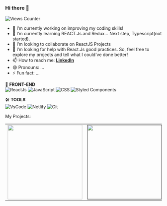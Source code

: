 ### Hi there 👋 
![Views Counter](https://komarev.com/ghpvc/?username=NobertoFerreiraFilho)




- 🔭 I’m currently working on improving my coding skills!
- 🌱 I’m currently learning REACT.Js and Redux... Next step, Typescript(not started).
- 👯 I’m looking to collaborate on ReactJS Projects
- 🤔 I’m looking for help with React.Js good practices. So, feel free to explore my projects and tell what I could've done better!
- 📫 How to reach me: **[LinkedIn](https://www.linkedin.com/in/nobertofilho)**
- 😄 Pronouns: ...
- ⚡ Fun fact: ...

🌱 **FRONT-END** <br />
![ReactJs](https://img.shields.io/badge/ReactJs-black?logo=react)
![JavaScript](https://img.shields.io/badge/ES6,%20HTML5,%20CSS3-black?logo=javascript)
![CSS](https://img.shields.io/badge/CSS-black?logo=sass)
![Styled Components](https://img.shields.io/badge/Styled%20Components-black?logo=styled-components)

🛠 **TOOLS** <br />
![VsCode](https://img.shields.io/badge/VSCode-black?logo=visual-studio-code)
![Netlify](https://img.shields.io/badge/Netlify-black?logo=netlify)
![Git](https://img.shields.io/badge/Git-black?logo=git) 

My Projects:
<table>
  <tr>
    <td><a href="https://github.com/NobertoFerreiraFilho/PokedexNFF" target="_blank"><img src="https://github.com/NobertoFerreiraFilho/PokedexNFF/blob/master/src/image/Pokedex-Homepage.gif" width=240></a></td>
    <td><a href="" target="_blank"><img src="" width=240></a></td>
    <td><a href="" target="_blank"><img src="" width=240></a></td>
  </tr>
